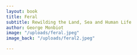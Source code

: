 ```yaml
---
layout: book
title: Feral
subtitle: Rewilding the Land, Sea and Human Life
author: George Monbiot
image: "/uploads/feral.jpeg"
image_back: "/uploads/feral2.jpeg"

---
```

